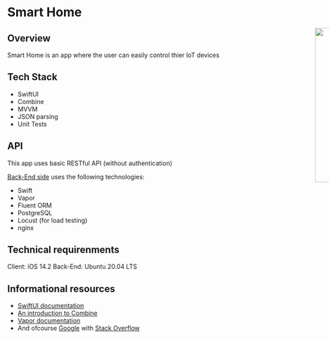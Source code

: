 #  Smart Home

<div style="width: 1000px; height 600px;"><img src="https://user-images.githubusercontent.com/37220963/120013286-ff8b1900-bff9-11eb-8976-825fb38ee2ca.png" width="30%" height="30%" align="right"></div>

## Overview

Smart Home is an app where the user can easily control thier IoT devices

## Tech Stack

- SwiftUI
- Combine
- MVVM
- JSON parsing
- Unit Tests

## API

This app uses basic RESTful API (without authentication)

[Back-End side](https://github.com/riemanng/fancy_vapor) uses the following technologies:
- Swift
- Vapor
- Fluent ORM
- PostgreSQL
- Locust (for load testing)
- nginx


## Technical requirenments
Client: iOS 14.2
Back-End: Ubuntu 20.04 LTS

## Informational resources

- [SwiftUI documentation](https://developer.apple.com/documentation/SwiftUI)
- [An introduction to Combine](https://www.donnywals.com/an-introduction-to-combine/)
- [Vapor documentation](https://docs.vapor.codes/4.0/)
- And ofcourse  [Google](https://www.google.com) with [Stack Overflow](https://stackoverflow.com)
